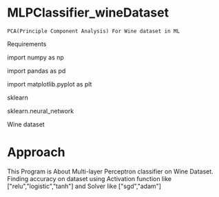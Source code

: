 # MLPClassifier_wineDataset

    PCA(Principle Component Analysis) For Wine dataset in ML

Requirements

import numpy as np

import pandas as pd

import matplotlib.pyplot as plt

sklearn

sklearn.neural_network

Wine dataset

# Approach
This Program is About Multi-layer Perceptron classifier on Wine Dataset.
Finding accuracy on dataset using Activation function like ["relu","logistic","tanh"]
and Solver like ["sgd","adam"]
